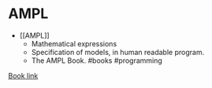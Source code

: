 # AMPL

- [[AMPL]]
  - Mathematical expressions
  - Specification of models, in human readable program.
  - The AMPL Book. #books #programming

[Book link](https://ampl.com/wp-content/uploads/BOOK.pdf)